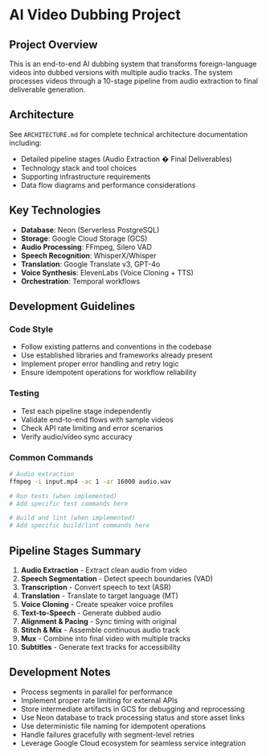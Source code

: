 # AI Video Dubbing Project

## Project Overview
This is an end-to-end AI dubbing system that transforms foreign-language videos into dubbed versions with multiple audio tracks. The system processes videos through a 10-stage pipeline from audio extraction to final deliverable generation.

## Architecture
See `ARCHITECTURE.md` for complete technical architecture documentation including:
- Detailed pipeline stages (Audio Extraction � Final Deliverables)
- Technology stack and tool choices
- Supporting infrastructure requirements
- Data flow diagrams and performance considerations

## Key Technologies
- **Database**: Neon (Serverless PostgreSQL)
- **Storage**: Google Cloud Storage (GCS)
- **Audio Processing**: FFmpeg, Silero VAD
- **Speech Recognition**: WhisperX/Whisper
- **Translation**: Google Translate v3, GPT-4o
- **Voice Synthesis**: ElevenLabs (Voice Cloning + TTS)
- **Orchestration**: Temporal workflows

## Development Guidelines

### Code Style
- Follow existing patterns and conventions in the codebase
- Use established libraries and frameworks already present
- Implement proper error handling and retry logic
- Ensure idempotent operations for workflow reliability

### Testing
- Test each pipeline stage independently
- Validate end-to-end flows with sample videos
- Check API rate limiting and error scenarios
- Verify audio/video sync accuracy

### Common Commands
```bash
# Audio extraction
ffmpeg -i input.mp4 -ac 1 -ar 16000 audio.wav

# Run tests (when implemented)
# Add specific test commands here

# Build and lint (when implemented)  
# Add specific build/lint commands here
```

## Pipeline Stages Summary
1. **Audio Extraction** - Extract clean audio from video
2. **Speech Segmentation** - Detect speech boundaries (VAD)
3. **Transcription** - Convert speech to text (ASR)
4. **Translation** - Translate to target language (MT)
5. **Voice Cloning** - Create speaker voice profiles
6. **Text-to-Speech** - Generate dubbed audio
7. **Alignment & Pacing** - Sync timing with original
8. **Stitch & Mix** - Assemble continuous audio track
9. **Mux** - Combine into final video with multiple tracks
10. **Subtitles** - Generate text tracks for accessibility

## Development Notes
- Process segments in parallel for performance
- Implement proper rate limiting for external APIs
- Store intermediate artifacts in GCS for debugging and reprocessing
- Use Neon database to track processing status and store asset links
- Use deterministic file naming for idempotent operations
- Handle failures gracefully with segment-level retries
- Leverage Google Cloud ecosystem for seamless service integration